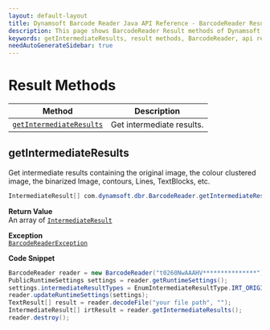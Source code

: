 ```yaml
---
layout: default-layout
title: Dynamsoft Barcode Reader Java API Reference - BarcodeReader Result Methods
description: This page shows BarcodeReader Result methods of Dynamsoft Barcode Reader for Java SDK API Reference.
keywords: getIntermediateResults, result methods, BarcodeReader, api reference, java
needAutoGenerateSidebar: true
---
```



# Result Methods

  | Method               | Description |
  |----------------------|-------------|
  | [`getIntermediateResults`](#getintermediateresults) | Get intermediate results. |






## getIntermediateResults
Get intermediate results containing the original image, the colour clustered image, the binarized Image, contours, Lines, TextBlocks, etc.

```java
IntermediateResult[] com.dynamsoft.dbr.BarcodeReader.getIntermediateResults() throws BarcodeReaderException 
```   

**Return Value**  
An array of [`IntermediateResult`](../class/IntermediateResult.md)

**Exception**  
[`BarcodeReaderException`](../class/BarcodeReaderException.md)


**Code Snippet**  
```java
BarcodeReader reader = new BarcodeReader("t0260NwAAAHV***************");
PublicRuntimeSettings settings = reader.getRuntimeSettings();
settings.intermediateResultTypes = EnumIntermediateResultType.IRT_ORIGINAL_IMAGE | EnumIntermediateResultType.IRT_COLOUR_CLUSTERED_IMAGE | EnumIntermediateResultType.IRT_COLOUR_CONVERTED_GRAYSCALE_IMAGE;
reader.updateRuntimeSettings(settings);
TextResult[] result = reader.decodeFile("your file path", "");
IntermediateResult[] irtResult = reader.getIntermediateResults();
reader.destroy();
```



